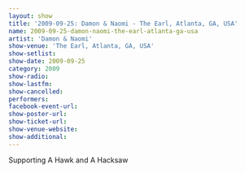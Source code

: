 ```yaml
---
layout: show
title: '2009-09-25: Damon & Naomi - The Earl, Atlanta, GA, USA'
name: 2009-09-25-damon-naomi-the-earl-atlanta-ga-usa
artist: 'Damon & Naomi'
show-venue: 'The Earl, Atlanta, GA, USA'
show-setlist: 
show-date: 2009-09-25
category: 2009
show-radio: 
show-lastfm: 
show-cancelled: 
performers: 
facebook-event-url: 
show-poster-url: 
show-ticket-url: 
show-venue-website: 
show-additional: 
---
```


Supporting A Hawk and A Hacksaw